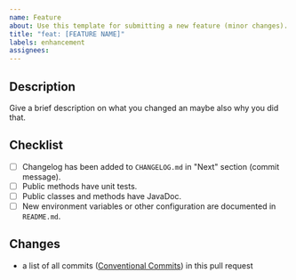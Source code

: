 ```yaml
---
name: Feature
about: Use this template for submitting a new feature (minor changes).
title: "feat: [FEATURE NAME]"
labels: enhancement
assignees:
---
```


## Description

Give a brief description on what you changed an maybe also why you did that.

## Checklist

- [ ] Changelog has been added to `CHANGELOG.md` in "Next" section (commit message).
- [ ] Public methods have unit tests.
- [ ] Public classes and methods have JavaDoc.
- [ ] New environment variables or other configuration are documented in `README.md`.

## Changes

- a list of all commits ([Conventional Commits](https://www.conventionalcommits.org/en/v1.0.0)) in this pull request

